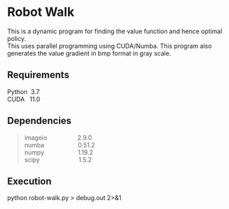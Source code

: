 # Robot Walk 
This is a dynamic program for finding the value function and hence optimal policy.  
This uses parallel programming using CUDA/Numba. This program also generates the value gradient in bmp format in gray scale.

## Requirements
Python&nbsp; 3.7  
CUDA &nbsp; 11.0

## Dependencies
> imageio&emsp;&emsp;&emsp;&emsp;&emsp;2.9.0  
> numba&nbsp; &emsp;&emsp;&emsp;&emsp;&emsp;0.51.2   
> numpy&nbsp; &emsp;&emsp;&emsp;&emsp;&emsp;1.19.2  
> scipy&nbsp;&nbsp; &nbsp; &emsp;&emsp;&emsp;&emsp;&emsp;1.5.2  

## Execution
python robot-walk.py > debug.out 2>&1 

